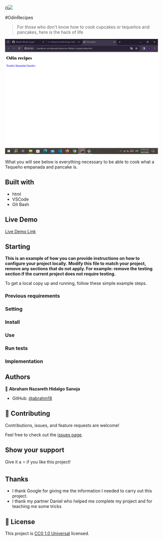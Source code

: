 0![](https://img.shields.io/badge/Uneweb-blue)

#OdinRecipes

> For those who don't know how to cook cupcakes or tequeños and pancakes, here is the hack of life

![screenshot](captura.png)

What you will see below is everything necessary to be able to cook what a Tequeño empanada and pancake is.

## Built with

- html
- VSCode
- Git Bash

## Live Demo

[Live Demo Link](https://abrahm18.github.io/odin-recipes/)


## Starting

**This is an example of how you can provide instructions on how to configure your project locally.**
**Modify this file to match your project, remove any sections that do not apply. For example: remove the testing section if the current project does not require testing.**


To get a local copy up and running, follow these simple example steps.

### Previous requirements

### Setting

### Install

### Use

### Run tests

### Implementation



## Authors

👤 **Abraham Nazareth Hidalgo Sanoja**

- GitHub: [@abrahm18](https://github.com/abrahm18)


## 🤝 Contributing

Contributions, issues, and feature requests are welcome!

Feel free to check out the [issues page](https://github.com/Abrahm18/odin-recipes/issues).

## Show your support

Give it a ⭐️ if you like this project!

## Thanks

- I thank Google for giving me the information I needed to carry out this project.
- I thank my partner Daniel who helped me complete my project and for teaching me some tricks

## 📝 License

This project is [CC0 1.0 Universal](LICENSE) licensed.
